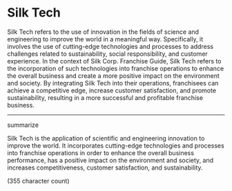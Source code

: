# Silk Tech

Silk Tech refers to the use of innovation in the fields of science and engineering to improve the world in a meaningful way. Specifically, it involves the use of cutting-edge technologies and processes to address challenges related to sustainability, social responsibility, and customer experience. 
In the context of Silk Corp. Franchise Guide, Silk Tech refers to the incorporation of such technologies into franchise operations to enhance the overall business and create a more positive impact on the environment and society. 
By integrating Silk Tech into their operations, franchisees can achieve a competitive edge, increase customer satisfaction, and promote sustainability, resulting in a more successful and profitable franchise business.


--------

summarize

Silk Tech is the application of scientific and engineering innovation to improve the world. 
It incorporates cutting-edge technologies and processes into franchise operations in order to enhance the overall business performance, has a positive impact on the environment and society, and increases competitiveness, customer satisfaction, and sustainability.

(355 character count)


